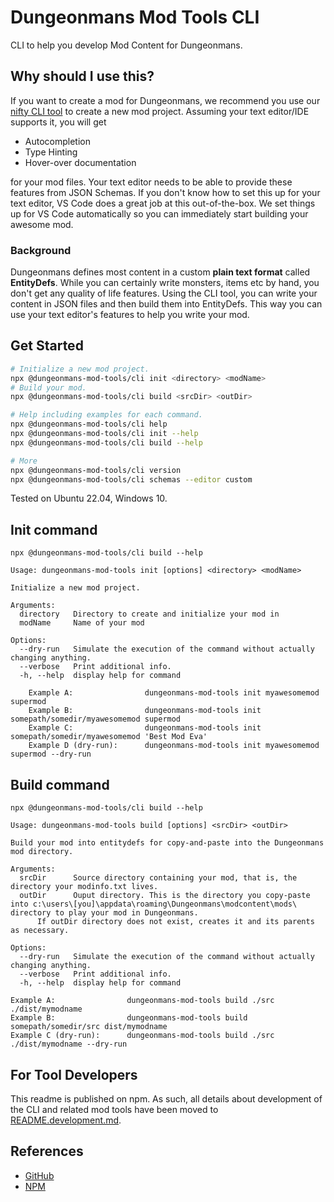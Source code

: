 # Dungeonmans Mod Tools CLI

CLI to help you develop Mod Content for Dungeonmans.

## Why should I use this?

If you want to create a mod for Dungeonmans, we recommend you use our [nifty CLI tool](https://www.npmjs.com/package/@dungeonmans-mod-tools/cli) to create a new mod project. Assuming your text editor/IDE supports it, you will get

- Autocompletion
- Type Hinting
- Hover-over documentation

for your mod files. Your text editor needs to be able to provide these features from JSON Schemas. If you don't know how to set this up for your text editor, VS Code does a great job at this out-of-the-box. We set things up for VS Code automatically so you can immediately start building your awesome mod.

### Background

Dungeonmans defines most content in a custom **plain text format** called **EntityDefs**. While you can certainly write monsters, items etc by hand, you don't get any quality of life features. Using the CLI tool, you can write your content in JSON files and then build them into EntityDefs. This way you can use your text editor's features to help you write your mod.

## Get Started

```sh
# Initialize a new mod project.
npx @dungeonmans-mod-tools/cli init <directory> <modName>
# Build your mod.
npx @dungeonmans-mod-tools/cli build <srcDir> <outDir>

# Help including examples for each command.
npx @dungeonmans-mod-tools/cli help
npx @dungeonmans-mod-tools/cli init --help
npx @dungeonmans-mod-tools/cli build --help

# More
npx @dungeonmans-mod-tools/cli version
npx @dungeonmans-mod-tools/cli schemas --editor custom
```

Tested on Ubuntu 22.04, Windows 10.

## Init command

`npx @dungeonmans-mod-tools/cli build --help`

```log
Usage: dungeonmans-mod-tools init [options] <directory> <modName>

Initialize a new mod project.

Arguments:
  directory   Directory to create and initialize your mod in
  modName     Name of your mod

Options:
  --dry-run   Simulate the execution of the command without actually changing anything.
  --verbose   Print additional info.
  -h, --help  display help for command

    Example A:                dungeonmans-mod-tools init myawesomemod supermod
    Example B:                dungeonmans-mod-tools init somepath/somedir/myawesomemod supermod
    Example C:                dungeonmans-mod-tools init somepath/somedir/myawesomemod 'Best Mod Eva'
    Example D (dry-run):      dungeonmans-mod-tools init myawesomemod supermod --dry-run
```

## Build command

`npx @dungeonmans-mod-tools/cli build --help`

```log
Usage: dungeonmans-mod-tools build [options] <srcDir> <outDir>

Build your mod into entitydefs for copy-and-paste into the Dungeonmans mod directory.

Arguments:
  srcDir      Source directory containing your mod, that is, the directory your modinfo.txt lives.
  outDir      Ouput directory. This is the directory you copy-paste into c:\users\[you]\appdata\roaming\Dungeonmans\modcontent\mods\ directory to play your mod in Dungeonmans.
      If outDir directory does not exist, creates it and its parents as necessary.

Options:
  --dry-run   Simulate the execution of the command without actually changing anything.
  --verbose   Print additional info.
  -h, --help  display help for command

Example A:                dungeonmans-mod-tools build ./src ./dist/mymodname
Example B:                dungeonmans-mod-tools build somepath/somedir/src dist/mymodname
Example C (dry-run):      dungeonmans-mod-tools build ./src ./dist/mymodname --dry-run
```

## For Tool Developers

This readme is published on npm. As such, all details about development of the CLI and related mod tools have been moved to [README.development.md](./README.development.md).

## References

- [GitHub](https://github.com/mkraenz/dungeonmans-mod-tools)
- [NPM](https://www.npmjs.com/package/@dungeonmans-mod-tools/cli)

